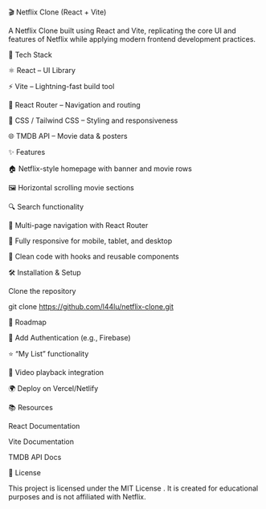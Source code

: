 🎬 Netflix Clone (React + Vite)




A Netflix Clone built using React and Vite, replicating the core UI and features of Netflix while applying modern frontend development practices.

🚀 Tech Stack

⚛ React – UI Library

⚡ Vite – Lightning-fast build tool

🧭 React Router – Navigation and routing

🎨 CSS / Tailwind CSS – Styling and responsiveness

🌐 TMDB API – Movie data & posters

✨ Features

🏠 Netflix-style homepage with banner and movie rows

🖼 Horizontal scrolling movie sections

🔍 Search functionality

🧭 Multi-page navigation with React Router

📱 Fully responsive for mobile, tablet, and desktop

🧠 Clean code with hooks and reusable components



🛠 Installation & Setup

Clone the repository

git clone https://github.com/l44lu/netflix-clone.git



📝 Roadmap

 🔐 Add Authentication (e.g., Firebase)

 ⭐ “My List” functionality

 🎥 Video playback integration

 🌍 Deploy on Vercel/Netlify

📚 Resources

React Documentation

Vite Documentation

TMDB API Docs

📄 License

This project is licensed under the MIT License
.
It is created for educational purposes and is not affiliated with Netflix.